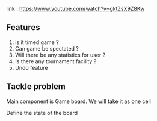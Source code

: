 link : https://www.youtube.com/watch?v=gktZsX9Z8Kw
## Features

1. is it timed game ?
2. Can game be spectated ?
3. Will there be any statistics for user ?
4. Is there any tournament facility ?
5. Undo feature 

## Tackle problem


Main component is Game board.
We will take it as one cell

Define the state of the board 

